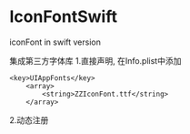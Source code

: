 # IconFontSwift
iconFont in swift version

集成第三方字体库
1.直接声明, 在Info.plist中添加 

```
<key>UIAppFonts</key>
	<array>
		<string>ZZIconFont.ttf</string>
	</array>
```
2.动态注册


